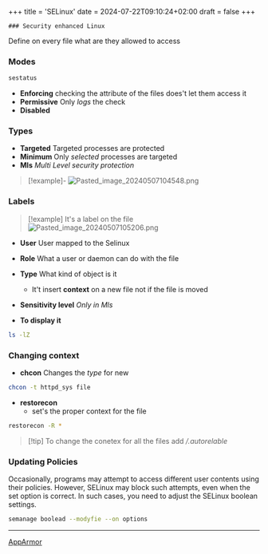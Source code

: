 +++
title = 'SELinux'
date = 2024-07-22T09:10:24+02:00
draft = false
+++

    ### Security enhanced Linux
Define on every file what are they allowed to access 
### Modes
```bash
sestatus
```
- **Enforcing** 
	 checking the attribute of the files does't let them access it 
- **Permissive** 
	Only *logs* the check 
- **Disabled**

### Types 
 
- **Targeted**
	Targeted processes are protected
- **Minimum** 
	Only *selected* processes are targeted
- **Mls** 
	*Multi Level security protection* 
>[!example]-
> ![Pasted_image_20240507104548.png](/Notes/Pasted_image_20240507104548.png)
### Labels
>[!example] It's a label on the file
>![Pasted_image_20240507105206.png](/Notes/Pasted_image_20240507105206.png)

- **User**
	User mapped to the Selinux 
- **Role**
	What a user or daemon can do with the file 
- **Type**
	What kind of object is it 
	-  It't insert  **context** on a new file not if the file is moved
- **Sensitivity level**
	 *Only in Mls* 

- **To display it**
 ```bash
 ls -lZ
```

### Changing context
- **chcon** 
	Changes the *type*  for new 

```bash
chcon -t httpd_sys file
```
- **restorecon**
	- set's the proper context for the file 

```bash
restorecon -R *
```

>[!tip] To change the conetex for all the files 
>add */.autorelable* 


### Updating Policies
Occasionally, programs may attempt to access different user contents using their policies. However, SELinux may block such attempts, even when the set option is correct. In such cases, you need to adjust the SELinux boolean settings.


```bash
semanage boolead --modyfie --on options
```


---

[AppArmor](/AppArmor.md)